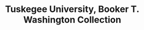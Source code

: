 ---
layout: repo
title: "Tuskegee University, Booker T. Washington Collection"
id: 11102
permalink: repos/11102/
---